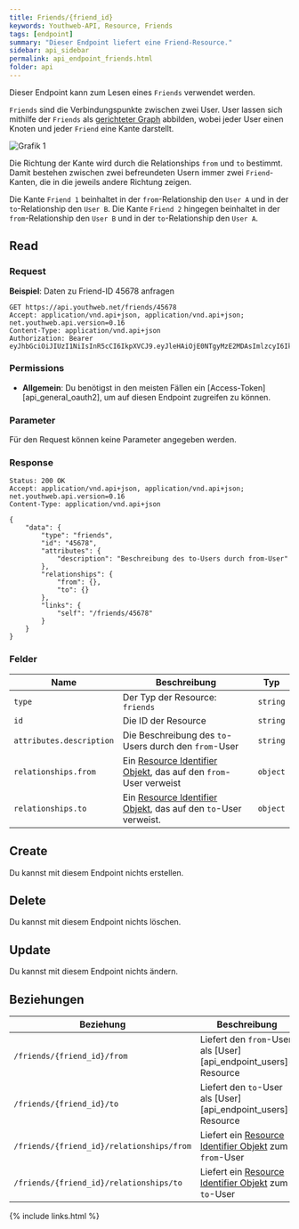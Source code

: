 ```yaml
---
title: Friends/{friend_id}
keywords: Youthweb-API, Resource, Friends
tags: [endpoint]
summary: "Dieser Endpoint liefert eine Friend-Resource."
sidebar: api_sidebar
permalink: api_endpoint_friends.html
folder: api
---
```


Dieser Endpoint kann zum Lesen eines `Friends` verwendet werden.

`Friends` sind die Verbindungspunkte zwischen zwei User. User lassen sich mithilfe der `Friends` als [gerichteter Graph](https://de.wikipedia.org/wiki/Graph_(Graphentheorie)) abbilden, wobei jeder User einen Knoten und jeder `Friend` eine Kante darstellt.

![Grafik 1](images/Friend_Graph1.png)

Die Richtung der Kante wird durch die Relationships `from` und `to` bestimmt. Damit bestehen zwischen zwei befreundeten Usern immer zwei `Friend`-Kanten, die in die jeweils andere Richtung zeigen.

Die Kante `Friend 1` beinhaltet in der `from`-Relationship den `User A` und in der `to`-Relationship den `User B`. Die Kante `Friend 2` hingegen beinhaltet in der `from`-Relationship den `User B` und in der `to`-Relationship den `User A`.

## Read

### Request

**Beispiel**: Daten zu Friend-ID 45678 anfragen

```
GET https://api.youthweb.net/friends/45678
Accept: application/vnd.api+json, application/vnd.api+json; net.youthweb.api.version=0.16
Content-Type: application/vnd.api+json
Authorization: Bearer eyJhbGciOiJIUzI1NiIsInR5cCI6IkpXVCJ9.eyJleHAiOjE0NTgyMzE2MDAsImlzcyI6IkpOdlBnY3ROcEg1Y0s2UmMifQ.BOn0XFDDYa5iBHJb636A0C0m4sU5NO8SA_CPOVHoWNs
```

### Permissions

- **Allgemein**: Du benötigst in den meisten Fällen ein [Access-Token][api_general_oauth2], um auf diesen Endpoint zugreifen zu können.

### Parameter

Für den Request können keine Parameter angegeben werden.

### Response

```
Status: 200 OK
Accept: application/vnd.api+json, application/vnd.api+json; net.youthweb.api.version=0.16
Content-Type: application/vnd.api+json

{
    "data": {
        "type": "friends",
        "id": "45678",
        "attributes": {
            "description": "Beschreibung des to-Users durch from-User"
        },
        "relationships": {
            "from": {},
            "to": {}
        },
        "links": {
            "self": "/friends/45678"
        }
    }
}
```

### Felder

| Name                           | Beschreibung                                                                                                                            | Typ                  |
|--------------------------------|-----------------------------------------------------------------------------------------------------------------------------------------|----------------------|
| `type`                         | Der Typ der Resource: `friends`                                                                                                         | `string`             |
| `id`                           | Die ID der Resource                                                                                                                     | `string`             |
| `attributes.description`       | Die Beschreibung des `to`-Users durch den `from`-User                                                                                   | `string`             |
| `relationships.from`           | Ein [Resource Identifier Objekt](http://jsonapi.org/format/1.0/#document-resource-identifier-objects), das auf den `from`-User verweist | `object`             |
| `relationships.to`             | Ein [Resource Identifier Objekt](http://jsonapi.org/format/1.0/#document-resource-identifier-objects), das auf den `to`-User verweist.  | `object`             |

## Create

Du kannst mit diesem Endpoint nichts erstellen.

## Delete

Du kannst mit diesem Endpoint nichts löschen.

## Update

Du kannst mit diesem Endpoint nichts ändern.

## Beziehungen

| Beziehung                                 | Beschreibung                                                                                                                   |
|-------------------------------------------|--------------------------------------------------------------------------------------------------------------------------------|
| `/friends/{friend_id}/from`               | Liefert den `from`-User als [User][api_endpoint_users]-Resource                                                                |
| `/friends/{friend_id}/to`                 | Liefert den `to`-User als [User][api_endpoint_users]-Resource                                                                  |
| `/friends/{friend_id}/relationships/from` | Liefert ein [Resource Identifier Objekt](http://jsonapi.org/format/1.0/#document-resource-identifier-objects) zum `from`-User  |
| `/friends/{friend_id}/relationships/to`   | Liefert ein [Resource Identifier Objekt](http://jsonapi.org/format/1.0/#document-resource-identifier-objects) zum `to`-User    |

{% include links.html %}
